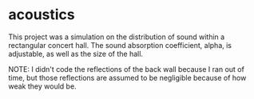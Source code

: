 # acoustics

This project was a simulation on the distribution of sound within a rectangular concert hall. The sound absorption coefficient, alpha, is adjustable, as well as the size of the
hall.

NOTE: I didn't code the reflections of the back wall because I ran out of time, but those reflections are assumed to be negligible because of how weak they would be.

